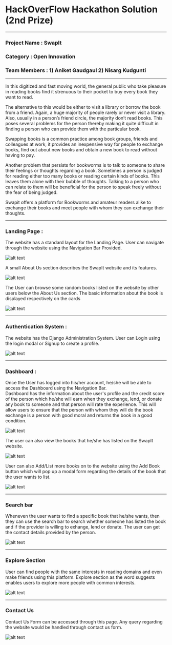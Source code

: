# HackOverFlow Hackathon Solution (2nd Prize)
----
### Project Name : SwapIt  
### Category : Open Innovation  
### Team Members : 1) Aniket Gaudgaul 2) Nisarg Kudgunti

----

In this digitized and fast moving world, the general public who take pleasure in reading books find it strenuous to their pocket to buy every book they want to read. 

The alternative to this would be either to visit a library or borrow the book from a friend. Again, a huge majority of people rarely or never visit a library. Also, usually in a person’s friend circle, the majority don’t read books. This poses several problems for the person thereby making it quite difficult in finding a person who can provide them with the particular book. 

Swapping books is a common practice among book groups, friends and colleagues at work, it provides an inexpensive way for people to exchange books, find out about new books and obtain a new book to read without having to pay.

Another problem that persists for bookworms is to talk to someone to share their feelings or thoughts regarding a book. Sometimes a person is judged for reading either too many books or reading certain kinds of books. This leaves them alone with their bubble of thoughts. Talking to a person who can relate to them will be beneficial for the person to speak freely without the fear of being judged. 

Swapit offers a platform for Bookworms and amateur readers alike to exchange their books and meet people with whom they can exchange their thoughts. 

----

### Landing Page :  
The website has a standard layout for the Landing Page. User can navigate through the website using the Navigation Bar Provided.

![alt text](https://github.com/AniketGaudgaul/HackOverFlow_Hackathon/blob/master/Documentation/Images/Landing_page_1.png?raw=true)

A small About Us section describes the SwapIt website and its features.

![alt text](https://github.com/AniketGaudgaul/HackOverFlow_Hackathon/blob/master/Documentation/Images/Landing_page_2.png?raw=true)

The User can browse some random books listed on the website by other users below the About Us section. The basic information about the book is displayed respectively on the cards

![alt text](https://github.com/AniketGaudgaul/HackOverFlow_Hackathon/blob/master/Documentation/Images/Landing_page_3.png?raw=true)

----

### Authentication System :
The website has the Django Administration System. User can Login using the login modal or Signup to create a profile.

![alt text](https://github.com/AniketGaudgaul/HackOverFlow_Hackathon/blob/master/Documentation/Images/Login_modal.png?raw=true)

----

### Dashboard :  
Once the User has logged into his/her account, he/she will be able to access the Dashboard using the Navigation Bar.  
Dashboard has the information about the user's profile and the credit score of the person which he/she will earn when they exchange, lend, or donate any book to someone and that person will rate the experience. This will allow users to ensure that the person with whom they will do the book exchange is a person with good moral and returns the book in a good condition.  

![alt text](https://github.com/AniketGaudgaul/HackOverFlow_Hackathon/blob/master/Documentation/Images/Dashboard.png?raw=true)  

The user can also view the books that he/she has listed on the SwapIt website.  

![alt text](https://github.com/AniketGaudgaul/HackOverFlow_Hackathon/blob/master/Documentation/Images/Books_Listed.png?raw=true) 

User can also Add/List more books on to the website using the Add Book button which will pop up a modal form regarding the details of the book that the user wants to list.

![alt text](https://github.com/AniketGaudgaul/HackOverFlow_Hackathon/blob/master/Documentation/Images/Add_book.png?raw=true)  

----

### Search bar

Wheneven the user wants to find a specific book that he/she wants, then they can use the search bar to search whether someone has listed the book and if the provider is willing to exhange, lend or donate. The user can get the contact details provided by the person.

![alt text](https://github.com/AniketGaudgaul/HackOverFlow_Hackathon/blob/master/Documentation/Images/search.png?raw=true)  

----

### Explore Section

User can find people with the same interests in reading domains and even make friends using this platform. Explore section as the word suggests enables users to explore more people with common interests.

![alt text](https://github.com/AniketGaudgaul/HackOverFlow_Hackathon/blob/master/Documentation/Images/explore.png?raw=true) 

---- 

### Contact Us

Contact Us Form can be accessed through this page. Any query regarding the website would be handled through contact us form.

![alt text](https://github.com/AniketGaudgaul/HackOverFlow_Hackathon/blob/master/Documentation/Images/contact_us.png?raw=true)  
